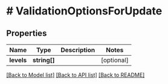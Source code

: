 # # ValidationOptionsForUpdate

## Properties

Name | Type | Description | Notes
------------ | ------------- | ------------- | -------------
**levels** | **string[]** |  | [optional]

[[Back to Model list]](../../README.md#models) [[Back to API list]](../../README.md#endpoints) [[Back to README]](../../README.md)
